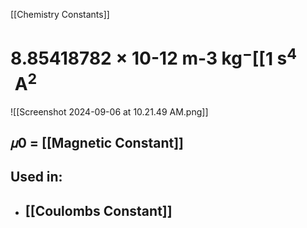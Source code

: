 [[Chemistry Constants]]
# 8.85418782 × 10-12 m-3 kg$^-[[1$ s$^4$  A$^2$

![[Screenshot 2024-09-06 at 10.21.49 AM.png]]
## 𝜇0 = [[Magnetic Constant]]
## Used in:
- ## [[Coulombs Constant]]



